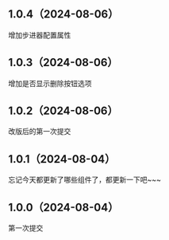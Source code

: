 ## 1.0.4（2024-08-06）
增加步进器配置属性
## 1.0.3（2024-08-06）
增加是否显示删除按钮选项
## 1.0.2（2024-08-06）
改版后的第一次提交
## 1.0.1（2024-08-04）
忘记今天都更新了哪些组件了，都更新一下吧~~~
## 1.0.0（2024-08-04）
第一次提交
